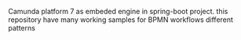 Camunda platform 7 as embeded engine in spring-boot project.
this repository have many working samples for BPMN workflows different patterns
